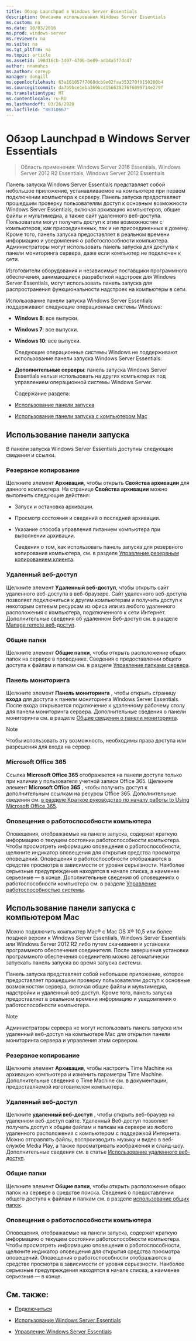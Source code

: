 ```yaml
---
title: Обзор Launchpad в Windows Server Essentials
description: Описание использования Windows Server Essentials
ms.custom: na
ms.date: 10/03/2016
ms.prod: windows-server
ms.reviewer: na
ms.suite: na
ms.tgt_pltfrm: na
ms.topic: article
ms.assetid: 198d16cb-3d07-4706-be89-ad14a5f7dc47
author: nnamuhcs
ms.author: coreyp
manager: dongill
ms.openlocfilehash: 63a161057f7068dcb9e02faa353270f0150200b4
ms.sourcegitcommit: da7b9bce1eba369bcd156639276f6899714e279f
ms.translationtype: MT
ms.contentlocale: ru-RU
ms.lasthandoff: 03/26/2020
ms.locfileid: "80310667"
---
```

# <a name="overview-of-the-launchpad-in-windows-server-essentials"></a>Обзор Launchpad в Windows Server Essentials

>Область применения: Windows Server 2016 Essentials, Windows Server 2012 R2 Essentials, Windows Server 2012 Essentials

Панель запуска Windows Server Essentials представляет собой небольшое приложение, устанавливаемое на компьютере при первом подключении компьютера к серверу. Панель запуска предоставляет прошедшим проверку пользователям доступ к основным возможности Windows Server Essentials, включая архивацию компьютеров, общие файлы и мультимедиа, а также сайт удаленного веб-доступа. Пользователи могут получить доступ к этим возможностям с компьютеров, как присоединенных, так и не присоединенных к домену. Кроме того, панель запуска предоставляет в реальном времени информацию и уведомления о работоспособности компьютера. Администраторы могут использовать панель запуска для доступа к панели мониторинга сервера, даже если компьютер не подключен к сети.  
  
 Изготовители оборудования и независимые поставщики программного обеспечения, занимающиеся разработкой надстроек для Windows Server Essentials, могут использовать панель запуска для распространения функциональности надстроек на компьютеры в сети.  
  
 Использование панели запуска Windows Server Essentials поддерживают следующие операционные системы Windows:  
  
- **Windows 8**: все выпуски.  
  
- **Windows 7**: все выпуски.  
- **Windows 10**: все выпуски. 
  
  Следующие операционные системы Windows не поддерживают использование панели запуска Windows Server Essentials:  
  
- **Дополнительные серверы**: панель запуска Windows Server Essentials нельзя использовать на других компьютерах под управлением операционной системы Windows Server.  
  
  Содержание раздела:  
  
- [Использование панели запуска](Overview-of-the-Launchpad-in-Windows-Server-Essentials.md#BKMK_Launchpad)  
  
- [Использование панели запуска с компьютером Mac](Overview-of-the-Launchpad-in-Windows-Server-Essentials.md#BKMK_Mac)  
  
##  <a name="use-the-launchpad"></a><a name="BKMK_Launchpad"></a>Использование панели запуска  
 В панели запуска Windows Server Essentials доступны следующие сведения и ссылки.  
  
### <a name="backup"></a>Резервное копирование  
 Щелкните элемент **Архивация**, чтобы открыть **Свойства архивации** для данного компьютера. На странице **Свойства архивации** можно выполнить следующие действия:  
  
- Запуск и остановка архивации.  
  
- Просмотр состояния и сведений о последней архивации.  
  
- Указание способа управления питанием компьютера при выполнении архивации.  
  
  Сведения о том, как использовать панель запуска для резервного копирования компьютера, см. в разделе [Управление резервным копированием клиента](Manage-Client-Computer-Backup-in-Windows-Server-Essentials.md).  
  
### <a name="remote-web-access"></a>Удаленный веб-доступ  
 Щелкните элемент **Удаленный веб-доступ**, чтобы открыть сайт удаленного веб-доступа в веб-браузере. Сайт удаленного веб-доступа позволяет подключиться к другим компьютерам и получить доступ к некоторым сетевым ресурсам из офиса или из любого удаленного расположения с компьютера, подключенного к сети Интернет. Дополнительные сведения об удаленном Веб-доступ см. в разделе [Manage remote веб-доступ](Manage-Remote-Web-Access-in-Windows-Server-Essentials.md).  
  
### <a name="shared-folders"></a>Общие папки  
 Щелкните элемент **Общие папки**, чтобы открыть расположение общих папок на сервере в проводнике. Сведения о предоставлении общего доступа к файлам и папкам см. в разделе [Управление папками сервера](Manage-Server-Folders-in-Windows-Server-Essentials.md).  
  
### <a name="dashboard"></a>Панель мониторинга  
 Щелкните элемент  **Панель мониторинга** , чтобы открыть страницу **входа** для доступа к панели мониторинга Windows Server Essentials. После входа открывается подключение к удаленному рабочему столу для панели мониторинга сервера. Дополнительные сведения о панели мониторинга см. в разделе [Общие сведения о панели мониторинга](Overview-of-the-Dashboard-in-Windows-Server-Essentials.md).  
  
> [!NOTE]
>  Чтобы использовать эту возможность, необходимы права доступа или разрешения для входа на сервер.  
  
### <a name="microsoft-office-365"></a>Microsoft Office 365  
 Ссылка **Microsoft Office 365** отображается на панели доступа только при наличии у пользователя учетной записи Office 365. Щелкните элемент  **Microsoft Office 365** , чтобы получить доступ к дополнительным ссылкам на ресурсы Office 365. Дополнительные сведения см. [в разделе Краткое руководство по началу работы to Using Microsoft Office 365](../use/Quick-Start-Guide-to-Using-Microsoft-Office-365-with-Windows-Server-Essentials.md).  
  
### <a name="computer-health-alerts"></a>Оповещения о работоспособности компьютера  
 Оповещения, отображаемые на панели запуска, содержат краткую информацию о текущем состоянии работоспособности компьютера. Чтобы просмотреть информацию оповещения о работоспособности, щелкните индикатор оповещения для открытия средства просмотра оповещений. Оповещения о работоспособности отображаются в средстве просмотра в зависимости от уровня серьезности. Наиболее серьезные предупреждения находятся в начале списка, а наименее серьезные — в конце. Дополнительные сведения об оповещениях о работоспособности компьютера см. в разделе [Управление работоспособностью системы](Manage-System-Health-in-Windows-Server-Essentials.md).  
  
##  <a name="use-the-launchpad-with-a-mac-computer"></a><a name="BKMK_Mac"></a>Использование панели запуска с компьютером Mac  
 Можно подключить компьютер Mac® с Mac OS X® 10,5 или более поздней версии к Windows Server Essentials, Windows Server Essentials или Windows Server 2012 R2 либо путем скачивания и установки программного обеспечения соединителя. После завершения установки программного обеспечения соединителя можно автоматически запускать панель запуска во время запуска системы.  
  
 Панель запуска представляет собой небольшое приложение, которое предоставляет прошедшим проверку пользователям доступ к основные возможностям сервера, включая общие файлы и мультимедиа, надстройки и удаленный веб-доступ. Кроме того, панель запуска предоставляет в реальном времени информацию и уведомления о работоспособности компьютера.  
  
> [!NOTE]
>  Администраторы сервера не могут использовать панель запуска или удаленный веб-доступ на компьютере Mac для открытия панели мониторинга сервера и управления этим сервером.  
  
### <a name="backup"></a>Резервное копирование  
 Щелкните элемент **Архивация**, чтобы настроить Time Machine на архивацию компьютера и изменить параметры Time Machine. Дополнительные сведения о Time Machine см. в документации, предоставляемой изготовителем компьютера.  
  
### <a name="remote-web-access"></a>Удаленный веб-доступ  
 Щелкните **удаленный веб-доступ** , чтобы открыть веб-браузер на удаленном веб-доступ сайте. Удаленный Веб-доступ позволяет получать доступ к общим файлам и папкам на сервере из любого удаленного расположения с компьютером с поддержкой Интернета. Можно отправлять файлы, воспроизводить музыку и видео в веб-службе Media Play, а также просматривать изображения и слайд-шоу. Дополнительные сведения см. в статье [Использование удаленного веб-доступ](../use/Use-Remote-Web-Access-in-Windows-Server-Essentials.md).  
  
### <a name="shared-folders"></a>Общие папки  
 Щелкните элемент **Общие папки**, чтобы открыть расположение общих папок на сервере в средстве поиска. Сведения о предоставлении общего доступа к файлам и папкам см. в разделе [использование общих папок](../use/Use-Shared-Folders-in-Windows-Server-Essentials.md).  
  
### <a name="computer-health-alerts"></a>Оповещения о работоспособности компьютера  
 Оповещения, отображаемые на панели запуска, содержат краткую информацию о текущем состоянии работоспособности компьютера. Чтобы просмотреть информацию оповещения о работоспособности, щелкните индикатор оповещения для открытия средства просмотра оповещений. Оповещения о работоспособности отображаются в средстве просмотра в зависимости от уровня серьезности. Наиболее серьезные предупреждения находятся в начале списка, а наименее серьезные — в конце.  
  
## <a name="see-also"></a>См. также:  
  
-   [Подключиться](../use/Get-Connected-in-Windows-Server-Essentials.md)  
  
-   [Использование Windows Server Essentials](../use/Use-Windows-Server-Essentials.md)  
  
-   [Управление Windows Server Essentials](Manage-Windows-Server-Essentials.md)
